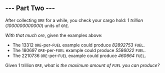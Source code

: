 ## --- Part Two ---

After collecting `ORE` for a while, you check your cargo hold: _1 trillion_ (_1000000000000_) units of `ORE`.

_With that much ore_, given the examples above:

*   The 13312 `ORE`-per-`FUEL` example could produce _82892753_ `FUEL`.
*   The 180697 `ORE`-per-`FUEL` example could produce _5586022_ `FUEL`.
*   The 2210736 `ORE`-per-`FUEL` example could produce _460664_ `FUEL`.

Given 1 trillion `ORE`, _what is the maximum amount of `FUEL` you can produce?_
